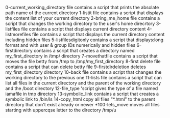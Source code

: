 0-current_working_directory file contains a script that prints the absolate path name of the current directory
1-listit file contains a script that displays the content list of your current directory
2-bring_me_home file contains a script that changes the working directory to the user's home direcrtory
3-listfiles file contains a script that displays current directory content
4-listmorefiles file contains a script that displays the current directory content including hidden files
5-listfilesdigitonly contains a script  that displays:long format and with user & group IDs numerically and hidden files
6-firstdirectory contains a script that creates a directory named my_first_directory in /tmp/ directory
7-movethatfile contains a script that moves the file betty from /tmp to /tmp/my_first_directory
8-first delete file contains a script that can delete betty file 
9-firstdirdeletion deletes my_first_directory directory
10-back file contains a script that changes the working directory to the previous one
11-lists file contains a script that can list all files in the current directory and the parent of the working directory  and the /boot directory
12-file_type 'script gives the type of a file named iamafile in tmp directory
13-symbolic_link contains a script that creates a symbolic link  to /bin/ls
14-copy_html copy all files "*.html" to the parent directory that don't exist already or newer
*100-lets_move moves all files starting with uppercqse letter to the directory /tmp/u
